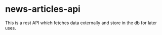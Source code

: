 # news-articles-api
This is a rest API which fetches data externally and store in the db for later uses.
